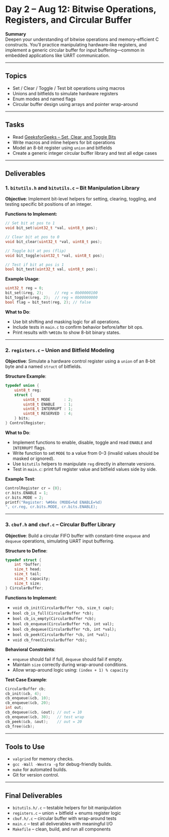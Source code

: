 # Day 2 – Aug 12: Bitwise Operations, Registers, and Circular Buffer

**Summary**  
Deepen your understanding of bitwise operations and memory-efficient C constructs. You’ll practice manipulating hardware-like registers, and implement a generic circular buffer for input buffering—common in embedded applications like UART communication.

---

## Topics
- Set / Clear / Toggle / Test bit operations using macros
- Unions and bitfields to simulate hardware registers
- Enum modes and named flags
- Circular buffer design using arrays and pointer wrap-around

---

## Tasks
- Read [GeeksforGeeks – Set, Clear, and Toggle Bits](https://www.geeksforgeeks.org/dsa/set-clear-and-toggle-a-given-bit-of-a-number-in-c/)
- Write macros and inline helpers for bit operations
- Model an 8-bit register using `union` and bitfields
- Create a generic integer circular buffer library and test all edge cases

---

## Deliverables

### 1. `bitutils.h` and `bitutils.c` – Bit Manipulation Library

**Objective**: Implement bit-level helpers for setting, clearing, toggling, and testing specific bit positions of an integer.

**Functions to Implement:**
```c
// Set bit at pos to 1
void bit_set(uint32_t *val, uint8_t pos);

// Clear bit at pos to 0
void bit_clear(uint32_t *val, uint8_t pos);

// Toggle bit at pos (flip)
void bit_toggle(uint32_t *val, uint8_t pos);

// Test if bit at pos is 1
bool bit_test(uint32_t val, uint8_t pos);
```

**Example Usage**:
```c
uint32_t reg = 0;
bit_set(&reg, 2);     // reg = 0b00000100
bit_toggle(&reg, 2);  // reg = 0b00000000
bool flag = bit_test(reg, 2); // false
```

**What to Do**:
- Use bit shifting and masking logic for all operations.
- Include tests in `main.c` to confirm behavior before/after bit ops.
- Print results with `%#010x` to show 8-bit binary states.

---

### 2. `registers.c` – Union and Bitfield Modeling

**Objective**: Simulate a hardware control register using a `union` of an 8-bit byte and a named `struct` of bitfields.

**Structure Example**:
```c
typedef union {
    uint8_t reg;
    struct {
        uint8_t MODE      : 2;
        uint8_t ENABLE    : 1;
        uint8_t INTERRUPT : 1;
        uint8_t RESERVED  : 4;
    } bits;
} ControlRegister;
```

**What to Do**:
- Implement functions to enable, disable, toggle and read `ENABLE` and `INTERRUPT` flags.
- Write function to set `MODE` to a value from 0–3 (invalid values should be masked or ignored).
- Use `bitutils` helpers to manipulate `reg` directly in alternate versions.
- Test in `main.c`: print full register value and bitfield values side by side.

**Example Test**:
```c
ControlRegister cr = {0};
cr.bits.ENABLE = 1;
cr.bits.MODE = 2;
printf("Register: %#04x (MODE=%d ENABLE=%d)
", cr.reg, cr.bits.MODE, cr.bits.ENABLE);
```

---

### 3. `cbuf.h` and `cbuf.c` – Circular Buffer Library

**Objective**: Build a circular FIFO buffer with constant-time `enqueue` and `dequeue` operations, simulating UART input buffering.

**Structure to Define**:
```c
typedef struct {
    int *buffer;
    size_t head;
    size_t tail;
    size_t capacity;
    size_t size;
} CircularBuffer;
```

**Functions to Implement**:
- `void cb_init(CircularBuffer *cb, size_t cap);`
- `bool cb_is_full(CircularBuffer *cb);`
- `bool cb_is_empty(CircularBuffer *cb);`
- `bool cb_enqueue(CircularBuffer *cb, int val);`
- `bool cb_dequeue(CircularBuffer *cb, int *val);`
- `bool cb_peek(CircularBuffer *cb, int *val);`
- `void cb_free(CircularBuffer *cb);`

**Behavioral Constraints**:
- `enqueue` should fail if full, `dequeue` should fail if empty.
- Maintain `size` correctly during wrap-around conditions.
- Allow wrap-around logic using: `(index + 1) % capacity`

**Test Case Example**:
```c
CircularBuffer cb;
cb_init(&cb, 4);
cb_enqueue(&cb, 10);
cb_enqueue(&cb, 20);
int out;
cb_dequeue(&cb, &out); // out = 10
cb_enqueue(&cb, 30);   // test wrap
cb_peek(&cb, &out);    // out = 20
cb_free(&cb);
```

---

## Tools to Use

- `valgrind` for memory checks.
- `gcc -Wall -Wextra -g` for debug-friendly builds.
- `make` for automated builds.
- Git for version control.

---

## Final Deliverables
- `bitutils.h/.c` – testable helpers for bit manipulation
- `registers.c` – union + bitfield + enums register logic
- `cbuf.h/.c` – circular buffer with wrap-around tests
- `main.c` – test all deliverables with meaningful I/O
- `Makefile` – clean, build, and run all components
